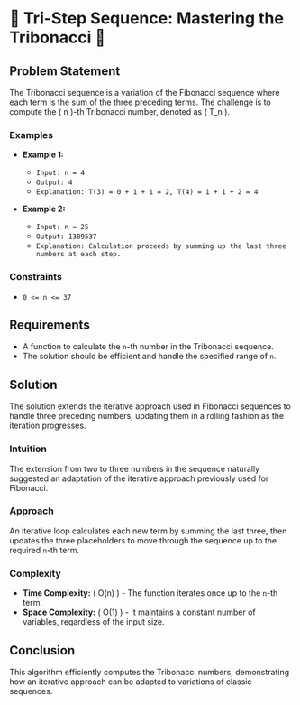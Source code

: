 # 🔢 Tri-Step Sequence: Mastering the Tribonacci 🎢

## Problem Statement
The Tribonacci sequence is a variation of the Fibonacci sequence where each term is the sum of the three preceding terms. The challenge is to compute the \( n \)-th Tribonacci number, denoted as \( T_n \).

### Examples
- **Example 1:**
  - `Input: n = 4`
  - `Output: 4`
  - `Explanation: T(3) = 0 + 1 + 1 = 2, T(4) = 1 + 1 + 2 = 4`

- **Example 2:**
  - `Input: n = 25`
  - `Output: 1389537`
  - `Explanation: Calculation proceeds by summing up the last three numbers at each step.`

### Constraints
- `0 <= n <= 37`

## Requirements
- A function to calculate the `n`-th number in the Tribonacci sequence.
- The solution should be efficient and handle the specified range of `n`.

## Solution
The solution extends the iterative approach used in Fibonacci sequences to handle three preceding numbers, updating them in a rolling fashion as the iteration progresses.

### Intuition
The extension from two to three numbers in the sequence naturally suggested an adaptation of the iterative approach previously used for Fibonacci.

### Approach
An iterative loop calculates each new term by summing the last three, then updates the three placeholders to move through the sequence up to the required `n`-th term.

### Complexity
- **Time Complexity:** \( O(n) \) - The function iterates once up to the `n`-th term.
- **Space Complexity:** \( O(1) \) - It maintains a constant number of variables, regardless of the input size.

## Conclusion
This algorithm efficiently computes the Tribonacci numbers, demonstrating how an iterative approach can be adapted to variations of classic sequences.
